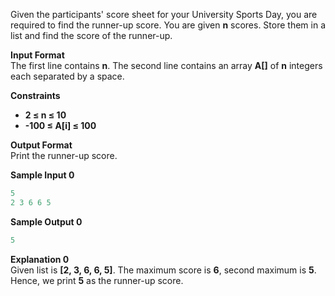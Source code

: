 Given the participants' score sheet for your University Sports Day, you are required to find the runner-up score. You are given **n** scores. Store them in a list and find the score of the runner-up.

**Input Format**  
The first line contains **n**. The second line contains an array **A[]** of **n** integers each separated by a space.

**Constraints**
- **2 &le; n &le; 10**
- **-100 &le; A[i] &le; 100**

**Output Format**  
Print the runner-up score.

**Sample Input 0**
```python
5
2 3 6 6 5
```
**Sample Output 0**
```python 
5
```
**Explanation 0**  
Given list is **[2, 3, 6, 6, 5]**. The maximum score is **6**, second maximum is **5**. Hence, we print **5** as the runner-up score.
